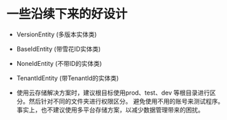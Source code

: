 # 一些沿续下来的好设计

- VersionEntity (多版本实体类)

- BaseIdEntity (带雪花ID实体类)

- NoneIdEntity (不带ID的实体类)

- TenantIdEntity (带TenantId的实体类)

- 使用云存储解决方案时，建议根目标使用prod、test、dev 等根目录进行区分。然后针对不同的文件夹进行权限区分。 避免使用不用的账号来测试程序。事实上，也不建议使用多平台存储方案，以减少数据管理带来的困扰。
